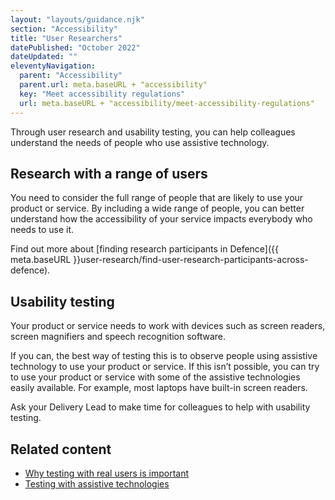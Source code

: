 ```yaml
---
layout: "layouts/guidance.njk"
section: "Accessibility"
title: "User Researchers"
datePublished: "October 2022"
dateUpdated: ""
eleventyNavigation:
  parent: "Accessibility"
  parent.url: meta.baseURL + "accessibility"
  key: "Meet accessibility regulations"
  url: meta.baseURL + "accessibility/meet-accessibility-regulations"
---
```


Through user research and usability testing, you can help colleagues understand the needs of people who use assistive technology.

## Research with a range of users

You need to consider the full range of people that are likely to use your product or service. By including a wide range of people, you can better understand how the accessibility of your service impacts everybody who needs to use it.

Find out more about [finding research participants in Defence]({{ meta.baseURL }}user-research/find-user-research-participants-across-defence).

## Usability testing

Your product or service needs to work with devices such as screen readers, screen magnifiers and speech recognition software.

If you can, the best way of testing this is to observe people using assistive technology to use your product or service. If this isn’t possible, you can try to use your product or service with some of the assistive technologies easily available. For example, most laptops have built-in screen readers.

Ask your Delivery Lead to make time for colleagues to help with usability testing.

## Related content

- [Why testing with real users is important](https://accessibility.blog.gov.uk/2018/03/20/why-accessibility-testing-with-real-users-is-so-important)
- [Testing with assistive technologies](https://www.gov.uk/service-manual/technology/testing-with-assistive-technologies)
